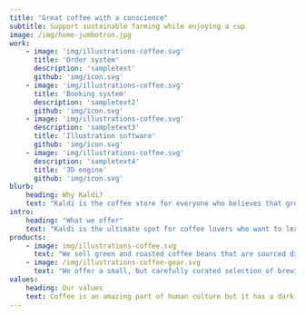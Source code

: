 ```yaml
---
title: "Great coffee with a conscience"
subtitle: Support sustainable farming while enjoying a cup
image: /img/home-jumbotron.jpg
work:
    - image: 'img/illustrations-coffee.svg'
      title: 'Order system'
      description: 'sampletext'
      github: 'img/icon.svg'
    - image: 'img/illustrations-coffee.svg'
      title: 'Booking system'
      description: 'sampletext2'
      github: 'img/icon.svg'
    - image: 'img/illustrations-coffee.svg'
      description: 'sampletext3'
      title: 'Illustration software'
      github: 'img/icon.svg'
    - image: 'img/illustrations-coffee.svg'
      description: 'sampletext4'
      title: '3D engine'
      github: 'img/icon.svg'
blurb:
    heading: Why Kaldi?
    text: "Kaldi is the coffee store for everyone who believes that great coffee shouldn't just taste good, it should do good too. We source all of our beans directly from small scale sustainable farmers and make sure part of the profits are reinvested in their communities."
intro:
    heading: "What we offer"
    text: "Kaldi is the ultimate spot for coffee lovers who want to learn about their java’s origin and support the farmers that grew it. We take coffee production, roasting and brewing seriously and we’re glad to pass that knowledge to anyone."
products:
    - image: img/illustrations-coffee.svg
      text: "We sell green and roasted coffee beans that are sourced directly from independent farmers and farm cooperatives. We’re proud to offer a variety of coffee beans grown with great care for the environment and local communities. Check our post or contact us directly for current availability."
    - image: /img/illustrations-coffee-gear.svg
      text: "We offer a small, but carefully curated selection of brewing gear and tools for every taste and experience level. No matter if you roast your own beans or just bought your first french press, you’ll find a gadget to fall in love with in our shop."
values:
    heading: Our values
    text: Coffee is an amazing part of human culture but it has a dark side too – one of colonialism and mindless abuse of natural resources and human lives. We want to turn this around and return the coffee trade to the drink’s exhilarating, empowering and unifying nature.
---
```


